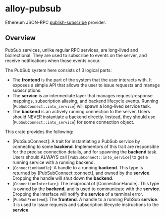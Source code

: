 # alloy-pubsub

Ethereum JSON-RPC [publish-subscribe] provider.

[publish-subscribe]: https://en.wikipedia.org/wiki/Publish%E2%80%93subscribe_pattern

## Overview

PubSub services, unlike regular RPC services, are long-lived and
bidirectional. They are used to subscribe to events on the server, and
receive notifications when those events occur.

The PubSub system here consists of 3 logical parts:
- The **frontend** is the part of the system that the user interacts with.
  It exposes a simple API that allows the user to issue requests and manage
  subscriptions.
- The **service** is an intermediate layer that manages request/response
  mappings, subscription aliasing, and backend lifecycle events. Running
  [`PubSubConnect::into_service`] will spawn a long-lived service task.
- The **backend** is an actively running connection to the server. Users
  should NEVER instantiate a backend directly. Instead, they should use
  [`PubSubConnect::into_service`] for some connection object.

This crate provides the following:

- [PubSubConnect]: A trait for instantiating a PubSub service by connecting
  to some **backend**. Implementors of this trait are responsible for
  the precise connection details, and for spawning the **backend** task.
  Users should ALWAYS call [`PubSubConnect::into_service`] to get a running
  service with a running backend.
- [`ConnectionHandle`]: A handle to a running **backend**. This type is
  returned by [PubSubConnect::connect], and owned by the **service**.
  Dropping the handle will shut down the **backend**.
- [`ConnectionInterface`]: The reciprocal of [ConnectionHandle]. This type
  is owned by the **backend**, and is used to communicate with the
  **service**. Dropping the interface will notify the **service** of a
  terminal error.
- [`PubSubFrontend`]: The **frontend**. A handle to a running PubSub
  **service**. It is used to issue requests and subscription lifecycle
  instructions to the **service**.
